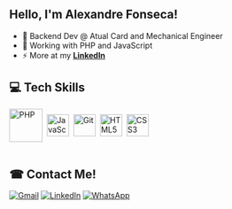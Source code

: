 <h2 align="left">Hello, I'm Alexandre Fonseca!</h2> 

- 💼 Backend Dev @ Atual Card and Mechanical Engineer
- 🌱 Working with PHP and JavaScript
- ⚡ More at my **[LinkedIn](https://www.linkedin.com/in/alexandremucarzelfonseca/)**

<h2 align="left">💻 Tech Skills</h2>

<div style="display: inline_block">
  <img align="center" title="PHP" alt="PHP" height="60" width="60" src="https://cdn.jsdelivr.net/gh/devicons/devicon/icons/php/php-plain.svg">&nbsp
  <img align="center" title="JavaScript" alt="JavaScript" height="40" width="40" src="https://cdn.worldvectorlogo.com/logos/logo-javascript.svg">&nbsp
  <img align="center" title="Git" alt="Git" height="40" width="40" src="https://cdn.jsdelivr.net/gh/devicons/devicon/icons/git/git-original.svg">&nbsp
  <img align="center" title="HTML5" alt="HTML5" height="40" width="40" src="https://cdn.jsdelivr.net/gh/devicons/devicon/icons/html5/html5-original.svg">&nbsp
  <img align="center" title="CSS3" alt="CSS3" height="40" width="40" src="https://cdn.jsdelivr.net/gh/devicons/devicon/icons/css3/css3-original.svg">
</div>

<br>

<h2 align="left">☎ Contact Me!</h2>

<div>
  <a href="mailto:amfonseca98@gmail.com"><img alt="Gmail" src="https://img.shields.io/badge/Gmail-D14836?style=for-the-badge&logo=gmail&logoColor=white"></a>
  <a href="https://www.linkedin.com/in/alexandremucarzelfonseca/" target="_blank"><img alt="LinkedIn" src="https://img.shields.io/badge/LinkedIn-0077B5?style=for-the-badge&logo=linkedin&logoColor=white"></a>
  <a href="https://api.whatsapp.com/send?phone=5541992055294" target="_blank"><img alt="WhatsApp" src="https://img.shields.io/badge/WhatsApp-25D366?style=for-the-badge&logo=whatsapp&logoColor=white"></a>
</div>

